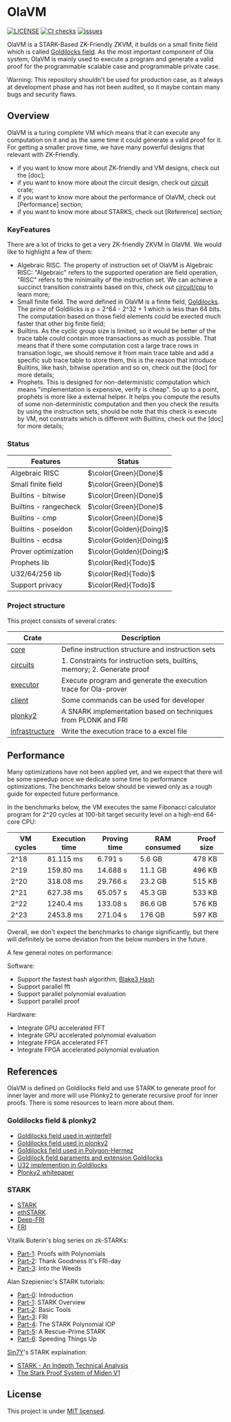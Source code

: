 # OlaVM

[![LICENSE](https://img.shields.io/badge/license-MIT-blue.svg)](https://github.com/Sin7Y/olavm/blob/main/LICENSE)
[![CI checks](https://github.com/Sin7Y/olavm/actions/workflows/rust.yml/badge.svg)](https://github.com/Sin7Y/olavm/actions/workflows/unit_test.yml)
[![issues](https://img.shields.io/github/issues/Sin7Y/olavm)](https://github.com/Sin7Y/olavm/issues?q=is%3Aopen)

OlaVM is a STARK-Based ZK-Friendly ZKVM, it builds on a small finite field which is called [Goldilocks field](https://github.com/mir-protocol/plonky2/blob/main/field/src/goldilocks_field.rs). As the most important component of Ola system, OlaVM is mainly used to execute a program and generate a valid proof for the programmable scalable case and programmable private case.

Warning: This repository shouldn't be used for production case, as it always at development phase and has not been audited, so it maybe contain many bugs and security flaws.

## Overview

OlaVM is a turing complete VM which means that it can execute any computation on it and as the same time it could generate a valid proof for it. For getting a smaller prove time, we have many powerful designs that relevant with ZK-Friendly.

- if you want to know more about ZK-friendly and VM designs, check out the [doc];
- if you want to know more about the circuit design, check out [circuit](circuits) crate;
- if you want to know more about the performance of OlaVM, check out [Performance] section;
- if you want to know more about STARKS, check out [Reference] section;

### KeyFeatures

There are a lot of tricks to get a very ZK-friendly ZKVM in OlaVM. We would like to highlight a few of them:

- Algebraic RISC. The property of instruction set of OlaVM is Algebraic RISC: "Algebraic" refers to the supported operation are field operation, "RISC" refers to the minimality of the instruction set. We can achieve a succinct transition constraints based on this, check out [circuit/cpu](https://github.com/Sin7Y/olavm/tree/main/circuits/src/cpu) to learn more;
- Small finite field. The word defined in OlaVM is a finite field, [Goldilocks]((https://github.com/mir-protocol/plonky2/blob/main/field/src/goldilocks_field.rs)). The prime of Goldilicks is p = 2^64 - 2^32 + 1 which is less than 64 bits. The computation based on those field elements could be exected much faster that other big finite field;
- Builtins. As the cyclic group size is limited, so it would be better of the trace table could contain more transactions as much as possible. That means that if there some computation cost a large trace rows in transation logic, we should remove it from main trace table and add a specific sub trace table to store them, this is the reason that introduce Builtins, like hash, bitwise operation and so on, check out the [doc] for more details;
- Prophets. This is designed for non-deterministic computation which means "implementation is expensive, verify is cheap". So up to a point, prophets is more like a external helper. It helps you compute the results of some non-deterministic computation and then you check the results by using the instruction sets, should be note that this check is execute by VM, not constraits which is different with Builtins, check out the [doc] for more details;

### Status

| Features                   |         Status         |
|----------------------------|------------------------|
| Algebraic RISC             | $\color{Green}{Done}$  |
| Small finite field         | $\color{Green}{Done}$  |
| Builtins - bitwise         | $\color{Green}{Done}$  |
| Builtins - rangecheck      | $\color{Green}{Done}$  |
| Builtins - cmp             | $\color{Green}{Done}$  |
| Builtins - poseidon        | $\color{Golden}{Doing}$|
| Builtins - ecdsa           | $\color{Golden}{Doing}$|
| Prover optimization        | $\color{Golden}{Doing}$|
| Prophets lib               | $\color{Red}{Todo}$    |
| U32/64/256 lib             | $\color{Red}{Todo}$    |
| Support privacy            | $\color{Red}{Todo}$    |

### Project structure

This project consists of several crates:

| Crate                      | Description |
|----------------------------|-------------|
| [core](core)               | Define instruction structure and instruction sets       |
| [circuits](circuits)       | 1. Constraints for instruction sets, builtins, memory; 2. Generate proof        |
| [executor](executor)       | Execute program and generate the execution trace for Ola-prover |
| [client](client)           | Some commands can be used for developer        |
| [plonky2](plonky2)         | A SNARK implementation based on techniques from PLONK and FRI   |
| [infrastructure](circuits) | Write the execution trace to a excel file       |

## Performance

Many optimizations have not been applied yet, and we expect that there will be some speedup once we dedicate some time to performance optimizations. The benchmarks below should be viewed only as a rough guide for expected future performance.

In the benchmarks below, the VM executes the same Fibonacci calculator program for 2^20 cycles at 100-bit target security level on a high-end 64-core CPU:

| VM cycles | Execution time | Proving time | RAM consumed | Proof size |
|-----------|----------------|--------------|--------------|------------|
| 2^18      | 81.115 ms      | 6.791 s      | 5.6 GB       | 478 KB     |
| 2^19      | 159.80 ms      | 14.688 s     | 11.1 GB      | 496 KB     |
| 2^20      | 318.08 ms      | 29.766 s     | 23.2 GB      | 515 KB     |
| 2^21      | 627.38 ms      | 65.057 s     | 45.3 GB      | 533 KB     |
| 2^22      | 1240.4 ms      | 133.08 s     | 86.6 GB      | 576 KB     |
| 2^23      | 2453.8 ms      | 271.04 s     | 176 GB       | 597 KB     |

Overall, we don't expect the benchmarks to change significantly, but there will definitely be some deviation from the below numbers in the future.

A few general notes on performance:

Software:

- Support the fastest hash algorithm, [Blake3 Hash](https://github.com/BLAKE3-team/BLAKE3-specs/blob/master/blake3.pdf)
- Support parallel fft
- Support parallel polynomial evaluation
- Support parallel proof

Hardware:

- Integrate GPU accelerated FFT
- Integrate GPU accelerated polynomial evaluation
- Integrate FPGA accelerated FFT
- Integrate FPGA accelerated polynomial evaluation

## References

OlaVM is defined on Goldilocks field and use STARK to generate proof for inner layer and more will use Plonky2 to generate recursive proof for inner proofs. There is some resources to learn more about them.

### Goldilocks field & plonky2

- [Goldilocks field used in winterfell](https://github.com/novifinancial/winterfell/blob/main/math/src/field/f64/mod.rs)
- [Goldilocks field used in plonky2](https://github.com/mir-protocol/plonky2/blob/main/field/src/goldilocks_field.rs)
- [Goldilocks field used in Polygon-Hermez](https://github.com/0xPolygonHermez/goldilocks)
- [Goldilock field paraments and extension Goldilocks](https://cronokirby.com/notes/2022/09/the-goldilocks-field/)
- [U32 implemention in Goldilocks]((https://hackmd.io/@bobbinth/H1aCWWy7F) )
- [Plonky2 whitepaper](https://github.com/mir-protocol/plonky2/blob/main/plonky2/plonky2.pdf)

### STARK

- [STARK](https://eprint.iacr.org/2018/046.pdf)
- [ethSTARK](https://eprint.iacr.org/2021/582.pdf)
- [Deep-FRI](https://arxiv.org/pdf/1903.12243.pdf)
- [FRI](https://drops.dagstuhl.de/opus/volltexte/2018/9018/pdf/LIPIcs-ICALP-2018-14.pdf)

Vitalik Buterin's blog series on zk-STARKs:

- [Part-1](https://vitalik.ca/general/2017/11/09/starks_part_1.html): Proofs with Polynomials
- [Part-2](https://vitalik.ca/general/2017/11/22/starks_part_2.html): Thank Goodness It's FRI-day
- [Part-3](https://vitalik.ca/general/2018/07/21/starks_part_3.html): Into the Weeds

Alan Szepieniec's STARK tutorials:

- [Part-0](https://aszepieniec.github.io/stark-anatomy/): Introduction
- [Part-1](https://aszepieniec.github.io/stark-anatomy/overview): STARK Overview
- [Part-2](https://aszepieniec.github.io/stark-anatomy/basic-tools): Basic Tools
- [Part-3](https://aszepieniec.github.io/stark-anatomy/fri): FRI
- [Part-4](https://aszepieniec.github.io/stark-anatomy/stark): The STARK Polynomial IOP
- [Part-5](https://aszepieniec.github.io/stark-anatomy/rescue-prime): A Rescue-Prime STARK
- [Part-6](https://aszepieniec.github.io/stark-anatomy/faster): Speeding Things Up

[Sin7Y](https://twitter.com/Sin7y_Labs)'s STARK explaination:

- [STARK - An Indepth Technical Analysis]((https://hackmd.io/@sin7y/HktwgoeKq))
- [The Stark Proof System of Miden V1](https://hackmd.io/@sin7y/HkIELMUu9)

## License

This project is under [MIT licensed](./LICENSE).